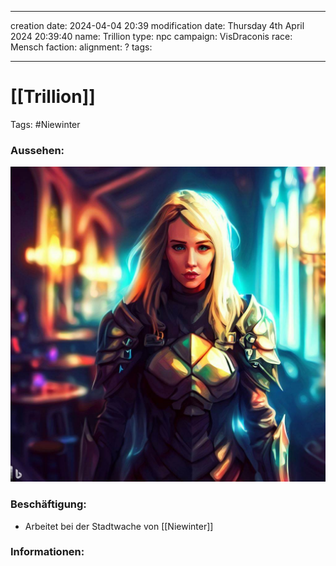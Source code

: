 
---
creation date: 2024-04-04 20:39 
modification date: Thursday 4th April 2024 20:39:40 
name: Trillion
type: npc 
campaign: VisDraconis
race: Mensch
faction:
alignment: ?
tags:

--- 

# [[Trillion]]

Tags: #Niewinter

### Aussehen:
![Trillion](../assets/images/NPCs/Trillion.png)

### Beschäftigung:
- Arbeitet bei der Stadtwache von [[Niewinter]]

### Informationen:
